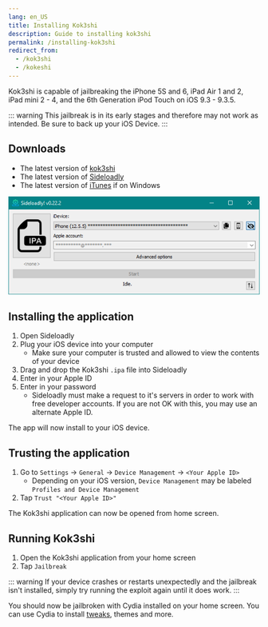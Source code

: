 ```yaml
---
lang: en_US
title: Installing Kok3shi
description: Guide to installing kok3shi
permalink: /installing-kok3shi
redirect_from:
  - /kok3shi
  - /kokeshi
---
```


Kok3shi is capable of jailbreaking the iPhone 5S and 6, iPad Air 1 and 2, iPad mini 2 - 4, and the 6th Generation iPod Touch on iOS 9.3 - 9.3.5. 

::: warning
This jailbreak is in its early stages and therefore may not work as intended. Be sure to back up your iOS Device.
:::

## Downloads

- The latest version of [kok3shi](https://dora2ios.web.app/kokeshiJB.html)
- The latest version of [Sideloadly](https://sideloadly.io/)
- The latest version of [iTunes](https://www.apple.com/itunes/download/win32) if on Windows

![A screenshot of the Sideloadly application (Windows)](/assets/images/sideloadly_win.png)

## Installing the application

1. Open Sideloadly
1. Plug your iOS device into your computer
    - Make sure your computer is trusted and allowed to view the contents of your device
1. Drag and drop the Kok3shi `.ipa` file into Sideloadly
1. Enter in your Apple ID
1. Enter in your password
    - Sideloadly must make a request to it's servers in order to work with free developer accounts. If you are not OK with this, you may use an alternate Apple ID.

The app will now install to your iOS device.

## Trusting the application

1. Go to `Settings` -> `General` -> `Device Management` -> `<Your Apple ID>`
    - Depending on your iOS version, `Device Management` may be labeled `Profiles and Device Management`
1. Tap `Trust "<Your Apple ID>"`

The Kok3shi application can now be opened from home screen.

## Running Kok3shi

1. Open the Kok3shi application from your home screen
1. Tap `Jailbreak`

::: warning
If your device crashes or restarts unexpectedly and the jailbreak isn't installed, simply try running the exploit again until it does work.
:::

You should now be jailbroken with Cydia installed on your home screen. You can use Cydia to install [tweaks](/faq/#what-are-tweaks), themes and more.
